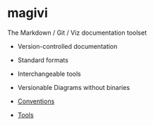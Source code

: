 # magivi

The Markdown / Git / Viz documentation toolset

* Version-controlled documentation
* Standard formats
* Interchangeable tools
* Versionable Diagrams without binaries

* [Conventions](conventions)
* [Tools](tools)
